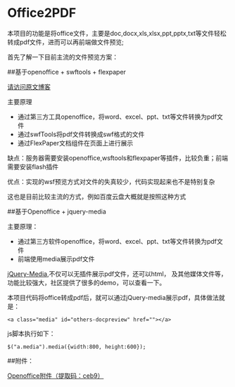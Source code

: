 # Office2PDF
本项目的功能是将office文件，主要是doc,docx,xls,xlsx,ppt,pptx,txt等文件轻松转成pdf文件，进而可以再前端做文件预览;

首先了解一下目前主流的文件预览方案：

##基于openoffice + swftools + flexpaper

[请访问原文博客](http://blog.csdn.net/z69183787/article/details/17468039)

主要原理

- 通过第三方工具openoffice，将word、excel、ppt、txt等文件转换为pdf文件
- 通过swfTools将pdf文件转换成swf格式的文件
- 通过FlexPaper文档组件在页面上进行展示

缺点：服务器需要安装openoffice,wsftools和flexpaper等插件，比较负重；前端需要安装flash插件

优点：实现的wsf预览方式对文件的失真较少，代码实现起来也不是特别复杂

这也是目前比较主流的方式，例如百度云盘大概就是按照这种方式

##基于Openoffice + jquery-media

主要原理：

- 通过第三方软件openoffice，将word、excel、ppt、txt等文件转换为pdf文件
- 前端使用media展示pdf文件

[jQuery-Media](http://malsup.com/jquery/media/),不仅可以无插件展示pdf文件，还可以html，
及其他媒体文件等，功能比较强大，社区提供了很多的demo，可以查看一下。

本项目代码将office转成pdf后，就可以通过jQuery-media展示pdf，具体做法就是：

`<a class="media" id="others-docpreview" href=""></a>`

js脚本执行如下：

`$("a.media").media({width:800, height:600});`

##附件：

[Openoffice附件（提取码：ceb9）](http://yunpan.cn/ccWteZCuesVMR)
